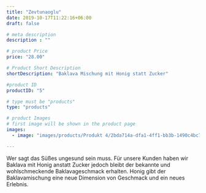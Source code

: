 ```yaml
---
title: "Zevtunaoglu"
date: 2019-10-17T11:22:16+06:00
draft: false

# meta description
description : ""

# product Price
price: "28.00"

# Product Short Description
shortDescription: "Baklava Mischung mit Honig statt Zucker"

#product ID
productID: "5"

# type must be "products"
type: "products"

# product Images
# first image will be shown in the product page
images:
  - image: "images/products/Produkt 4/2bda714a-dfa1-4ff1-bb3b-1490c4bc7db8.PNG"

---
```

Wer sagt das Süßes ungesund sein muss. Für unsere Kunden haben wir Baklava mit Honig anstatt Zucker jedoch bleibt der bekannte und wohlschmeckende Baklavageschmack erhalten.
Honig gibt der Baklavamischung eine neue Dimension von Geschmack und ein neues Erlebnis.